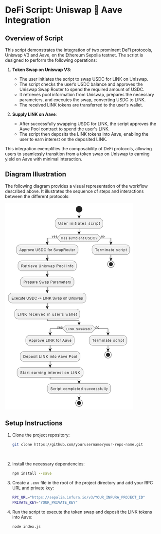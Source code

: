 # DeFi Script: Uniswap 🤝 Aave Integration

## Overview of Script

This script demonstrates the integration of two prominent DeFi protocols, Uniswap V3 and Aave, on the Ethereum Sepolia testnet. The script is designed to perform the following operations:

1. **Token Swap on Uniswap V3**:
   - The user initiates the script to swap USDC for LINK on Uniswap.
   - The script checks the user’s USDC balance and approves the Uniswap Swap Router to spend the required amount of USDC.
   - It retrieves pool information from Uniswap, prepares the necessary parameters, and executes the swap, converting USDC to LINK.
   - The received LINK tokens are transferred to the user's wallet.

2. **Supply LINK on Aave**:
   - After successfully swapping USDC for LINK, the script approves the Aave Pool contract to spend the user's LINK.
   - The script then deposits the LINK tokens into Aave, enabling the user to earn interest on the deposited LINK.

This integration exemplifies the composability of DeFi protocols, allowing users to seamlessly transition from a token swap on Uniswap to earning yield on Aave with minimal interaction.

## Diagram Illustration

The following diagram provides a visual representation of the workflow described above. It illustrates the sequence of steps and interactions between the different protocols:

![Flowchart](./Images/Flowchart.drawio.png)

## Setup Instructions

1. Clone the project repository:
   ```bash
   git clone https://github.com/yourusername/your-repo-name.git




2. Install the necessary dependencies:
   ```bash
   npm install --save
   ```

3. Create a `.env` file in the root of the project directory and add your RPC URL and private key:
   ```bash
   RPC_URL="https://sepolia.infura.io/v3/YOUR_INFURA_PROJECT_ID"
   PRIVATE_KEY="YOUR_PRIVATE_KEY"
   ```

4. Run the script to execute the token swap and deposit the LINK tokens into Aave:
   ```bash
   node index.js
   ```

